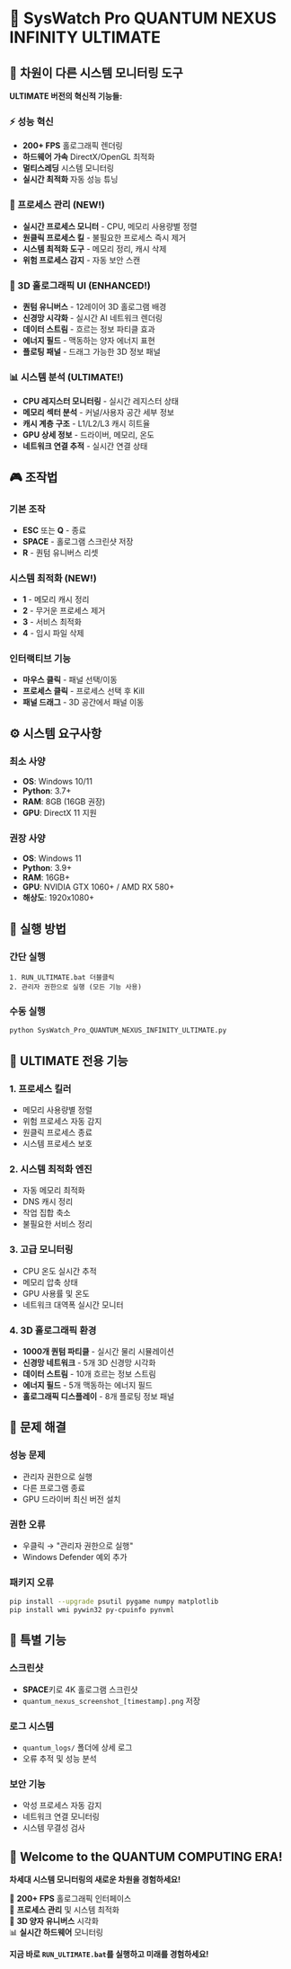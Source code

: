 # 🌌 SysWatch Pro QUANTUM NEXUS INFINITY ULTIMATE

## 🚀 차원이 다른 시스템 모니터링 도구

**ULTIMATE 버전의 혁신적 기능들:**

### ⚡ 성능 혁신
- **200+ FPS** 홀로그래픽 렌더링
- **하드웨어 가속** DirectX/OpenGL 최적화
- **멀티스레딩** 시스템 모니터링
- **실시간 최적화** 자동 성능 튜닝

### 🔧 프로세스 관리 (NEW!)
- **실시간 프로세스 모니터** - CPU, 메모리 사용량별 정렬
- **원클릭 프로세스 킬** - 불필요한 프로세스 즉시 제거
- **시스템 최적화 도구** - 메모리 정리, 캐시 삭제
- **위험 프로세스 감지** - 자동 보안 스캔

### 🎨 3D 홀로그래픽 UI (ENHANCED!)
- **퀀텀 유니버스** - 12레이어 3D 홀로그램 배경
- **신경망 시각화** - 실시간 AI 네트워크 렌더링
- **데이터 스트림** - 흐르는 정보 파티클 효과
- **에너지 필드** - 맥동하는 양자 에너지 표현
- **플로팅 패널** - 드래그 가능한 3D 정보 패널

### 📊 시스템 분석 (ULTIMATE!)
- **CPU 레지스터 모니터링** - 실시간 레지스터 상태
- **메모리 섹터 분석** - 커널/사용자 공간 세부 정보
- **캐시 계층 구조** - L1/L2/L3 캐시 히트율
- **GPU 상세 정보** - 드라이버, 메모리, 온도
- **네트워크 연결 추적** - 실시간 연결 상태

## 🎮 조작법

### 기본 조작
- **ESC** 또는 **Q** - 종료
- **SPACE** - 홀로그램 스크린샷 저장
- **R** - 퀀텀 유니버스 리셋

### 시스템 최적화 (NEW!)
- **1** - 메모리 캐시 정리
- **2** - 무거운 프로세스 제거
- **3** - 서비스 최적화
- **4** - 임시 파일 삭제

### 인터랙티브 기능
- **마우스 클릭** - 패널 선택/이동
- **프로세스 클릭** - 프로세스 선택 후 Kill
- **패널 드래그** - 3D 공간에서 패널 이동

## ⚙️ 시스템 요구사항

### 최소 사양
- **OS**: Windows 10/11
- **Python**: 3.7+
- **RAM**: 8GB (16GB 권장)
- **GPU**: DirectX 11 지원

### 권장 사양
- **OS**: Windows 11
- **Python**: 3.9+
- **RAM**: 16GB+
- **GPU**: NVIDIA GTX 1060+ / AMD RX 580+
- **해상도**: 1920x1080+

## 🚀 실행 방법

### 간단 실행
```batch
1. RUN_ULTIMATE.bat 더블클릭
2. 관리자 권한으로 실행 (모든 기능 사용)
```

### 수동 실행
```bash
python SysWatch_Pro_QUANTUM_NEXUS_INFINITY_ULTIMATE.py
```

## 🌟 ULTIMATE 전용 기능

### 1. 프로세스 킬러
- 메모리 사용량별 정렬
- 위험 프로세스 자동 감지
- 원클릭 프로세스 종료
- 시스템 프로세스 보호

### 2. 시스템 최적화 엔진
- 자동 메모리 최적화
- DNS 캐시 정리
- 작업 집합 축소
- 불필요한 서비스 정리

### 3. 고급 모니터링
- CPU 온도 실시간 추적
- 메모리 압축 상태
- GPU 사용률 및 온도
- 네트워크 대역폭 실시간 모니터

### 4. 3D 홀로그래픽 환경
- **1000개 퀀텀 파티클** - 실시간 물리 시뮬레이션
- **신경망 네트워크** - 5개 3D 신경망 시각화
- **데이터 스트림** - 10개 흐르는 정보 스트림
- **에너지 필드** - 5개 맥동하는 에너지 필드
- **홀로그래픽 디스플레이** - 8개 플로팅 정보 패널

## 🔧 문제 해결

### 성능 문제
- 관리자 권한으로 실행
- 다른 프로그램 종료
- GPU 드라이버 최신 버전 설치

### 권한 오류
- 우클릭 → "관리자 권한으로 실행"
- Windows Defender 예외 추가

### 패키지 오류
```bash
pip install --upgrade psutil pygame numpy matplotlib
pip install wmi pywin32 py-cpuinfo pynvml
```

## 🎯 특별 기능

### 스크린샷
- **SPACE**키로 4K 홀로그램 스크린샷
- `quantum_nexus_screenshot_[timestamp].png` 저장

### 로그 시스템
- `quantum_logs/` 폴더에 상세 로그
- 오류 추적 및 성능 분석

### 보안 기능
- 악성 프로세스 자동 감지
- 네트워크 연결 모니터링
- 시스템 무결성 검사

## 🌌 Welcome to the QUANTUM COMPUTING ERA!

**차세대 시스템 모니터링의 새로운 차원을 경험하세요!**

🚀 **200+ FPS** 홀로그래픽 인터페이스  
🔧 **프로세스 관리** 및 시스템 최적화  
🎨 **3D 양자 유니버스** 시각화  
📊 **실시간 하드웨어** 모니터링  

**지금 바로 `RUN_ULTIMATE.bat`를 실행하고 미래를 경험하세요!**